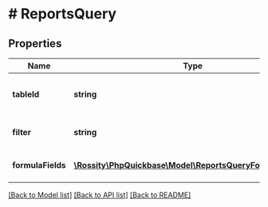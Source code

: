 # # ReportsQuery

## Properties

Name | Type | Description | Notes
------------ | ------------- | ------------- | -------------
**tableId** | **string** | The table identifier for the report. | [optional]
**filter** | **string** | Filter used to query for data. | [optional]
**formulaFields** | [**\Rossity\PhpQuickbase\Model\ReportsQueryFormulaFields[]**](ReportsQueryFormulaFields.md) | Calculated formula fields. | [optional]

[[Back to Model list]](../../README.md#models) [[Back to API list]](../../README.md#endpoints) [[Back to README]](../../README.md)
